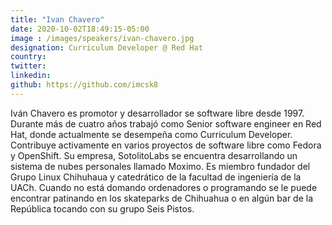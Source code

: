 ```yaml
---
title: "Ivan Chavero"
date: 2020-10-02T18:49:15-05:00
image : /images/speakers/ivan-chavero.jpg
designation: Curriculum Developer @ Red Hat
country: 
twitter: 
linkedin: 
github: https://github.com/imcsk8
---
```



Iván Chavero es promotor y desarrollador se software libre desde 1997. Durante más de cuatro años trabajó como Senior software engineer en Red Hat, donde actualmente se desempeña como Curriculum Developer. Contribuye activamente en varios proyectos de software libre como Fedora y OpenShift. Su empresa, SotolitoLabs se encuentra desarrollando un sistema de nubes personales llamado Moximo. Es miembro fundador del Grupo Linux Chihuhaua y catedrático de la facultad de ingeniería de la UACh. Cuando no está domando ordenadores o programando se le puede encontrar patinando en los skateparks de Chihuahua o en algún bar de la República tocando con su grupo Seis Pistos.
        